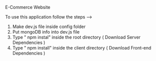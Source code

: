 E-Commerce Website         
                                                       
To use this application follow the steps -->                                             
1. Make dev.js file inside config folder                                       
2. Put mongoDB info into dev.js file                   
3. Type  " npm instal" inside the root directory  ( Download Server Dependencies ) 
4. Type " npm install" inside the client directory ( Download Front-end Dependencies ) 
                                                     
                       
  

      
